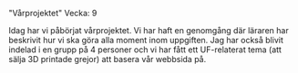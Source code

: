 "Vårprojektet"
Vecka: 9

Idag har vi påbörjat vårprojektet. Vi har haft en genomgång där läraren har beskrivit hur vi ska göra alla moment inom uppgiften. Jag har också blivit indelad i en grupp på 4 personer och vi har fått ett UF-relaterat tema (att sälja 3D printade grejor) att basera vår webbsida på.

